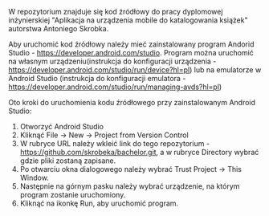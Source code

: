 W repozytorium znajduje się kod źródłowy do pracy dyplomowej inżynierskiej "Aplikacja na urządzenia mobile do katalogowania książek" autorstwa Antoniego Skrobka.

Aby uruchomić kod źródłowy należy mieć zainstalowany program Andorid Studio - https://developer.android.com/studio.
Program można uruchomić na własnym urządzeniu(instrukcja do konfiguracji urządzenia - https://developer.android.com/studio/run/device?hl=pl) lub na emulatorze w Android Studio (instrukcja do konfiguracji emulatora - https://developer.android.com/studio/run/managing-avds?hl=pl) 

Oto kroki do uruchomienia kodu źródłowego przy zainstalowanym Android Studio:
1. Otworzyć Android Studio
2. Kliknąć File -> New -> Project from Version Control
3. W rubryce URL należy wkleić link do tego repozytorium - https://github.com/skrobeka/bachelor.git, a w rubryce Directory wybrać gdzie pliki zostaną zapisane.
4. Po otwarciu okna dialogowego należy wybrać Trust Project -> This Window.
5. Następnie na górnym pasku należy wybrać urządzenie, na którym program zostanie uruchomiony.
6. Kliknąć na ikonkę Run, aby uruchomić program.
